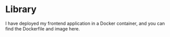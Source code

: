 # Library 
I have deployed my frontend application in a Docker container, and you can find the Dockerfile and image here.